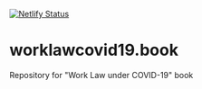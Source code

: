 [![Netlify Status](https://api.netlify.com/api/v1/badges/6afe9aca-24ad-4ca9-8b2e-fd42cbb80622/deploy-status)](https://app.netlify.com/sites/worklawcovid19/deploys)

# worklawcovid19.book
Repository for "Work Law under COVID-19" book
